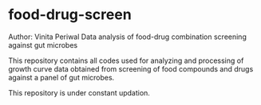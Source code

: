 # food-drug-screen
Author: Vinita Periwal
Data analysis of food-drug combination screening against gut microbes

This repository contains all codes used for analyzing and processing of growth curve data obtained from screening of food compounds and drugs against a panel of gut microbes.

This repository is under constant updation.
